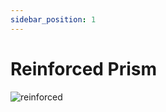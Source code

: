 ```yaml
---
sidebar_position: 1
---
```


# Reinforced Prism

![reinforced](https://vwiki.valorserver.com/api/item/picture/reinforced%20prism)
